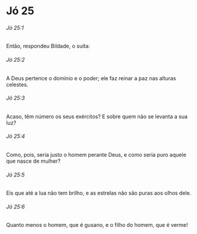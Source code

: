 # Jó 25

###### Jó 25:1

Então, respondeu Bildade, o suíta:

###### Jó 25:2

A Deus pertence o domínio e o poder; ele faz reinar a paz nas alturas celestes.

###### Jó 25:3

Acaso, têm número os seus exércitos? E sobre quem não se levanta a sua luz?

###### Jó 25:4

Como, pois, seria justo o homem perante Deus, e como seria puro aquele que nasce de mulher?

###### Jó 25:5

Eis que até a lua não tem brilho, e as estrelas não são puras aos olhos dele.

###### Jó 25:6

Quanto menos o homem, que é gusano, e o filho do homem, que é verme!

